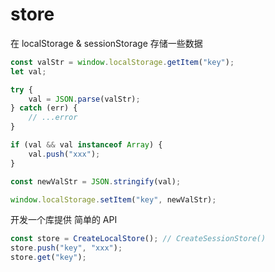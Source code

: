 # store

在 localStorage & sessionStorage 存储一些数据

```js
const valStr = window.localStorage.getItem("key");
let val;

try {
	val = JSON.parse(valStr);
} catch (err) {
	// ...error
}

if (val && val instanceof Array) {
	val.push("xxx");
}

const newValStr = JSON.stringify(val);

window.localStorage.setItem("key", newValStr);
```

开发一个库提供 简单的 API

```js
const store = CreateLocalStore(); // CreateSessionStore()
store.push("key", "xxx");
store.get("key");
```
